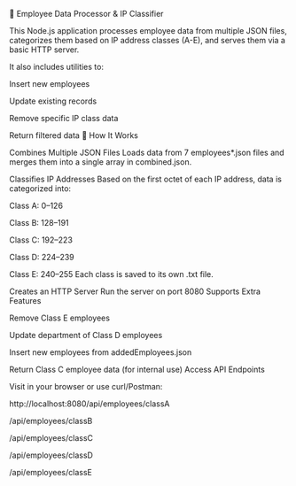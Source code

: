 🧠 Employee Data Processor & IP Classifier

This Node.js application processes employee data from multiple JSON files, categorizes them based on IP address classes (A-E), and serves them via a basic HTTP server.

It also includes utilities to:

Insert new employees

Update existing records

Remove specific IP class data

Return filtered data
🚀 How It Works

Combines Multiple JSON Files
Loads data from 7 employees\*.json files and merges them into a single array in combined.json.

Classifies IP Addresses
Based on the first octet of each IP address, data is categorized into:

Class A: 0–126

Class B: 128–191

Class C: 192–223

Class D: 224–239

Class E: 240–255
Each class is saved to its own .txt file.

Creates an HTTP Server
Run the server on port 8080
Supports Extra Features

Remove Class E employees

Update department of Class D employees

Insert new employees from addedEmployees.json

Return Class C employee data (for internal use)
Access API Endpoints

Visit in your browser or use curl/Postman:

http://localhost:8080/api/employees/classA

/api/employees/classB

/api/employees/classC

/api/employees/classD

/api/employees/classE

